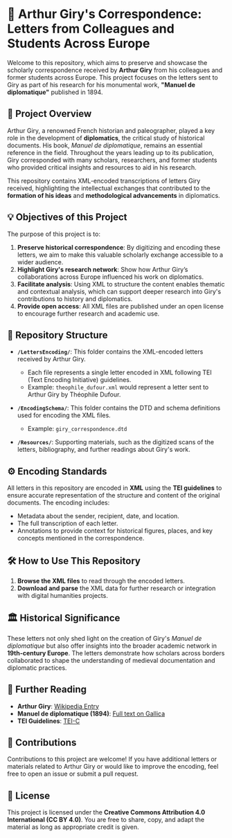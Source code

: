 
# 📜 Arthur Giry's Correspondence: Letters from Colleagues and Students Across Europe

Welcome to this repository, which aims to preserve and showcase the scholarly correspondence received by **Arthur Giry** from his colleagues and former students across Europe. This project focuses on the letters sent to Giry as part of his research for his monumental work, **"Manuel de diplomatique"** published in 1894.

## 📝 Project Overview

Arthur Giry, a renowned French historian and paleographer, played a key role in the development of **diplomatics**, the critical study of historical documents. His book, *Manuel de diplomatique*, remains an essential reference in the field. Throughout the years leading up to its publication, Giry corresponded with many scholars, researchers, and former students who provided critical insights and resources to aid in his research.

This repository contains XML-encoded transcriptions of letters Giry received, highlighting the intellectual exchanges that contributed to the **formation of his ideas** and **methodological advancements** in diplomatics.

## 💡 Objectives of this Project

The purpose of this project is to:
1. **Preserve historical correspondence**: By digitizing and encoding these letters, we aim to make this valuable scholarly exchange accessible to a wider audience.
2. **Highlight Giry's research network**: Show how Arthur Giry’s collaborations across Europe influenced his work on diplomatics.
3. **Facilitate analysis**: Using XML to structure the content enables thematic and contextual analysis, which can support deeper research into Giry's contributions to history and diplomatics.
4. **Provide open access**: All XML files are published under an open license to encourage further research and academic use.

## 📂 Repository Structure

- **`/LettersEncoding/`**: This folder contains the XML-encoded letters received by Arthur Giry.
  - Each file represents a single letter encoded in XML following TEI (Text Encoding Initiative) guidelines.
  - Example: `theophile_dufour.xml` would represent a letter sent to Arthur Giry by Théophile Dufour.
  
- **`/EncodingSchema/`**: This folder contains the DTD and schema definitions used for encoding the XML files.
  - Example: `giry_correspondence.dtd`

- **`/Resources/`**: Supporting materials, such as the digitized scans of the letters, bibliography, and further readings about Giry's work.

## ⚙️ Encoding Standards

All letters in this repository are encoded in **XML** using the **TEI guidelines** to ensure accurate representation of the structure and content of the original documents. The encoding includes:
- Metadata about the sender, recipient, date, and location.
- The full transcription of each letter.
- Annotations to provide context for historical figures, places, and key concepts mentioned in the correspondence.

## 🛠️ How to Use This Repository

1. **Browse the XML files** to read through the encoded letters.
2. **Download and parse** the XML data for further research or integration with digital humanities projects.
<!-- 3. Use the **schema** in the `/schema/` folder to validate the structure of the XML files or extend the encoding framework for your own research. -->

## 🏛️ Historical Significance

These letters not only shed light on the creation of Giry's *Manuel de diplomatique* but also offer insights into the broader academic network in **19th-century Europe**. The letters demonstrate how scholars across borders collaborated to shape the understanding of medieval documentation and diplomatic practices.

## 📖 Further Reading

- **Arthur Giry**: [Wikipedia Entry](https://en.wikipedia.org/wiki/Arthur_Giry)
- **Manuel de diplomatique (1894)**: [Full text on Gallica](https://gallica.bnf.fr/)
- **TEI Guidelines**: [TEI-C](https://tei-c.org/guidelines/)

## 🤝 Contributions

Contributions to this project are welcome! If you have additional letters or materials related to Arthur Giry or would like to improve the encoding, feel free to open an issue or submit a pull request.

## 📄 License

This project is licensed under the **Creative Commons Attribution 4.0 International (CC BY 4.0)**. You are free to share, copy, and adapt the material as long as appropriate credit is given.
